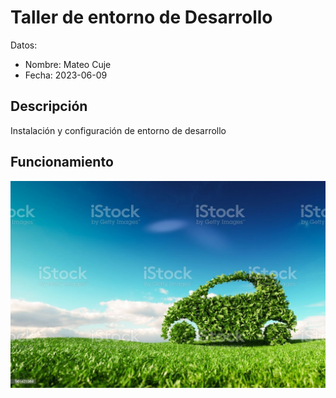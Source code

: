 # Taller de entorno de Desarrollo

Datos: 

- Nombre: Mateo Cuje
- Fecha: 2023-06-09

## Descripción 

Instalación y configuración de entorno de desarrollo

## Funcionamiento 

![](img/carro.jpg)
